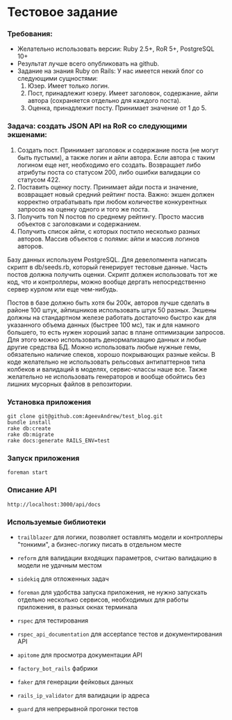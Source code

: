 # Тестовое задание

### Требования:
- Желательно использовать версии: Ruby 2.5+, RoR 5+, PostgreSQL 10+
- Результат лучше всего опубликовать на github.
- Задание на знания Ruby on Rails:
  У нас имеется некий блог со следующими сущностями:
  1. Юзер. Имеет только логин.
  2. Пост, принадлежит юзеру. Имеет заголовок, содержание, айпи автора (сохраняется
  отдельно для каждого поста).
  3. Оценка, принадлежит посту. Принимает значение от 1 до 5.

###  Задача: создать JSON API на RoR со следующими экшенами:

1. Создать пост. Принимает заголовок и содержание поста (не могут быть пустыми), а также
логин и айпи автора. Если автора с таким логином еще нет, необходимо его создать.
Возвращает либо атрибуты поста со статусом 200, либо ошибки валидации со статусом 422.
2. Поставить оценку посту. Принимает айди поста и значение, возвращает новый средний
рейтинг поста. Важно: экшен должен корректно отрабатывать при любом количестве
конкурентных запросов на оценку одного и того же поста.
3. Получить топ N постов по среднему рейтингу. Просто массив объектов с заголовками и
содержанием.
4. Получить список айпи, с которых постило несколько разных авторов. Массив объектов с
полями: айпи и массив логинов авторов.

Базу данных используем PostgreSQL. Для девелопмента написать скрипт в db/seeds.rb,
который генерирует тестовые данные. Часть постов должна получить оценки. Скрипт должен
использовать тот же код, что и контроллеры, можно вообще дергать непосредственно
сервер курлом или еще чем-нибудь.

Постов в базе должно быть хотя бы 200к, авторов лучше сделать в районе 100 штук,
айпишников использовать штук 50 разных. Экшены должны на стандартном железе
работать достаточно быстро как для указанного объема данных (быстрее 100 мс), так и для
намного большего, то есть нужен хороший запас в плане оптимизации запросов. Для этого
можно использовать денормализацию данных и любые другие средства БД. Можно
использовать любые нужные гемы, обязательно наличие спеков, хорошо покрывающих
разные кейсы. В коде желательно не использовать рельсовых антипаттернов типа колбеков
и валидаций в моделях, сервис-классы наше все. Также желательно не использовать
генераторов и вообще обойтись без лишних мусорных файлов в репозитории.

### Установка приложения

```
git clone git@github.com:AgeevAndrew/test_blog.git
bundle install
rake db:create
rake db:migrate
rake docs:generate RAILS_ENV=test
```

### Запуск приложения

```
foreman start
```

### Описание API

```
http://localhost:3000/api/docs
```
### Используемые библиотеки

* `trailblazer` для логики, позволяет оставлять модели и контроллеры "тонкими", а бизнес-логику писать в отдельном месте

* `reform` для валидации входящих параметров, считаю валидацию в модели не удачным местом

* `sidekiq` для отложенных задач

* `foreman` для удобства запуска приложения, не нужно запускать отдельно несколько сервисов, необходимых для работы приложения, в разных окнах терминала

* `rspec` для тестирования

* `rspec_api_documentation` для acceptance тестов и документирования API

* `apitome` для просмотра документации API

* `factory_bot_rails` фабрики

* `faker` для генерации фейковых данных

* `rails_ip_validator` для валидации ip адреса

* `guard` для непрерывной прогонки тестов
